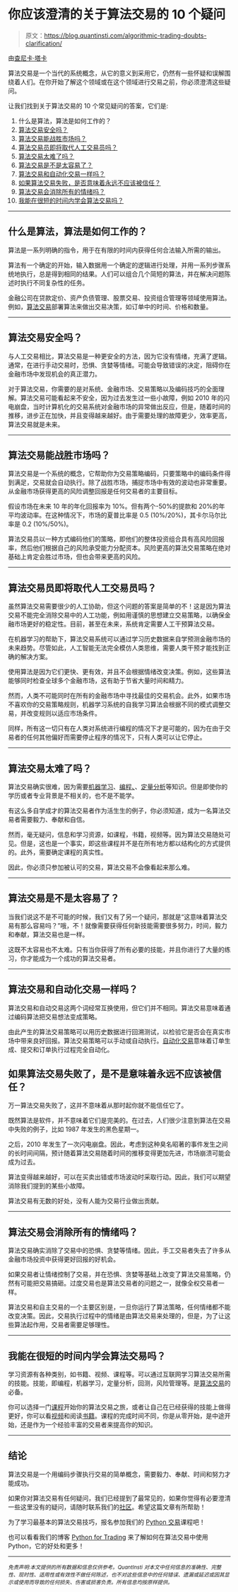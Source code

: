 # 你应该澄清的关于算法交易的 10 个疑问

> 原文：<https://blog.quantinsti.com/algorithmic-trading-doubts-clarification/>

由[查尼卡·塔卡](https://www.linkedin.com/in/chainika-bahl-thakar-b32971155/)

算法交易是一个当代的系统概念，从它的意义到采用它，仍然有一些怀疑和误解围绕着人们。在你开始了解这个领域或在这个领域进行交易之前，你必须澄清这些疑问。

让我们找到关于算法交易的 10 个常见疑问的答案，它们是:

1.  什么是算法，算法是如何工作的？
2.  [算法交易安全吗？](#is-algorithmic-trading-safe)
3.  [算法交易能战胜市场吗？](#can-algorithmic-trading-beat-the-market)
4.  [算法交易员即将取代人工交易员吗？](#are-algorithmic-traders-about-to-replace-manual-traders)
5.  [算法交易太难了吗？](#is-algorithmic-trading-too-tough)
6.  [算法交易是不是太容易了？](#is-algorithmic-trading-too-easy)
7.  [算法交易和自动化交易一样吗？](#is-algorithmic-trading-the-same-as-automated-trading)
8.  [如果算法交易失败，是否意味着永远不应该被信任？](#if-algorithmic-trading-fails-does-it-mean-it-should-never-be-trusted)
9.  [算法交易会消除所有的情绪吗？](#will-algorithmic-trading-eliminate-all-the-emotions)
10.  [我能在很短的时间内学会算法交易吗？](#can-i-learn-algorithmic-trading-in-very-little-time)

* * *

## 什么是算法，算法是如何工作的？

算法是一系列明确的指令，用于在有限的时间内获得任何合法输入所需的输出。

算法有一个确定的开始，输入数据用一个确定的逻辑进行处理，并用一系列步骤系统地执行，总是得到相同的结果。人们可以组合几个简短的算法，并在解决问题陈述时执行不同复杂性的任务。

金融公司在贷款定价、资产负债管理、股票交易、投资组合管理等领域使用算法。例如，[算法交易](https://quantra.quantinsti.com/glossary/Algorithmic-trading)部署算法来做出交易决策，如订单中的时间、价格和数量。

* * *

## 算法交易安全吗？

与人工交易相比，算法交易是一种更安全的方法，因为它没有情绪，充满了逻辑。通常，在进行手动交易时，恐惧、贪婪等情绪。可能会导致错误的决定，阻碍你在金融市场中发现机会的真正潜力。

对于算法交易，你需要的是对系统、金融市场、交易策略以及编码技巧的全面理解。算法交易可能看起来不安全，因为过去发生过一些小故障，例如 2010 年的闪电崩盘，当时计算机化的交易系统对金融市场的异常做出反应，但是，随着时间的推移，进步正在加快，并且变得越来越好。由于需要处理的故障更少，效率更高，算法交易就是未来。

* * *

## 算法交易能战胜市场吗？

算法交易是一个系统的概念，它帮助你为交易策略编码，只要策略中的编码条件得到满足，交易就会自动执行。除了战胜市场，捕捉市场中有效的波动也非常重要。从金融市场获得更高的风险调整回报是任何交易者的主要目标。

假设市场在未来 10 年的年化回报率为 10%。但有两个-50%的提款和 20%的年平均波动率。在这种情况下，市场的夏普比率是 0.5 (10%/20%)，其卡尔马尔比率是 0.2 (10%/50%)。

算法交易员以一种方式编码他们的策略，即他们的整体投资组合具有高风险回报率，然后他们根据自己的风险承受能力分配资本。风险更高的算法交易策略在绝对基础上肯定会胜过市场，但也会带来更高的风险。

* * *

## 算法交易员即将取代人工交易员吗？

虽然算法交易需要很少的人工协助，但这个问题的答案是简单的不！这是因为算法交易不能完全消除交易中的人工功能，例如用谨慎的思想建立交易策略，以确保金融市场更好的稳定性。目前，甚至在未来，系统肯定需要人工干预算法交易。

在机器学习的帮助下，算法交易系统可以通过学习历史数据来自学预测金融市场的未来趋势。尽管如此，人工智能无法完全模仿人类思维，需要人类干预才能找到正确的解决方案。

使用算法是因为它们更快、更有效，并且不会根据情绪改变决策。例如，这些算法能够同时检查全球多个金融市场，这有助于节省大量时间和精力。

然而，人类不可能同时在所有的金融市场中寻找最佳的交易机会。此外，如果市场不喜欢你的交易策略规则，机器学习系统的自我学习算法会根据不同的模式调整交易，并改变规则以适应市场条件。

同样，所有这一切只有在人类对系统进行编程的情况下才是可能的，因为在由于交易者的任何其他偏好而需要停止程序的情况下，只有人类可以让它停止。

* * *

## 算法交易太难了吗？

算法交易确实很难，因为需要[机器学习](/tag/machine-learning/)、[编程、](/tag/python-for-trading/)、[定量分析](/must-have-trading-skills/)等知识。但是即使你的学历或者专业背景是不相关的，也不是不能学。

有这么多自学成才的算法交易者作为活生生的例子，你必须知道，成为一名算法交易者需要毅力、奉献和自信。

然而，毫无疑问，信息和学习资源，如课程，书籍，视频等。因为算法交易随处可见。但是，这也是一个事实，即这些课程并不是在所有地方都以结构化的方式提供的。此外，需要确定课程的真实性。

因此，你必须只参加被认可的交易，算法交易不会像看起来那么难。

* * *

## 算法交易是不是太容易了？

当我们说这不是不可能的时候，我们又有了另一个疑问，那就是“这意味着算法交易有那么容易吗？”哦，不！就像需要获得任何新技能需要很多努力，时间，毅力和奉献，算法交易也是一样。

这既不太容易也不太难。只有当你获得了所有必要的技能，并且你进行了大量的练习，你才能成为一个成功的算法交易者。

* * *

## 算法交易和自动化交易一样吗？

算法交易和自动交易这两个词经常互换使用，但它们并不相同。算法交易意味着通过编码算法把交易想法变成策略。

由此产生的算法交易策略可以用历史数据进行回溯测试，以检验它是否会在真实市场中带来良好回报。算法交易策略可以手动或自动执行。[自动化交易](/automated-trading-system/)意味着订单生成、提交和订单执行过程完全自动化。

## 如果算法交易失败了，是不是意味着永远不应该被信任？

万一算法交易失败了，这并不意味着从那时起你就不能信任它了。

既然算法是软件，并不意味着它们是完美的。在过去，人们很少注意到算法在交易中失败的例子，比如 1987 年发生的黑色星期一。

之后，2010 年发生了一次闪电崩盘。因此，考虑到这种臭名昭著的事件发生之间的长时间间隔，预计随着算法交易随着时间的推移变得更加先进，市场崩溃可能会成为过去。

算法变得越来越好，可以在买卖出错或市场波动时采取行动。因此，我们可以期望消除我们提到的某些小故障。

算法交易有无数的好处，没有人能为交易行业做出贡献。

* * *

## 算法交易会消除所有的情绪吗？

算法交易确实消除了交易中的恐惧、贪婪等情绪。因此，手工交易者失去了许多从金融市场投资中获得更好回报的好机会。

如果交易者让情绪控制了交易，并在恐惧、贪婪等基础上改变了算法交易策略，仍然有可能把交易搞砸。过度交易也是算法交易者的问题之一，就像全权交易者一样。

算法交易和自主交易的一个主要区别是，一旦你运行了算法策略，任何情绪都不能改变决策。因此，交易执行过程中的情绪是由算法交易来处理的，但是，为了让这些算法起作用，交易者需要足够理性。

* * *

## 我能在很短的时间内学会算法交易吗？

学习资源有各种类别，如书籍、视频、课程等。可以通过互联网学习算法交易所需的技能。技能，即编程，机器学习，定量分析，回测，风险管理等。是[算法交易](https://quantra.quantinsti.com/course/getting-started-with-algorithmic-trading)的必备。

你可以选择一门[课程](https://quantra.quantinsti.com/courses)开始你的算法交易之旅，或者让自己在已经获得的技能上做得更好，你可以看[视频](https://www.youtube.com/user/quantinsti)和阅读[书籍](/books-algorithmic-trading/)。课程的完成时间不同，你是从零开始，是中途开始，还是作为一个经验丰富的交易者来提高你的知识。

* * *

## 结论

算法交易是一个用编码步骤执行交易的简单概念，需要毅力、奉献、时间和努力才能成功。

如果你对算法交易有任何疑问，我们已经提到了最常见的，如果你觉得有必要澄清一些这里没有的疑问，请随时联系我们的[社区](https://quantra.quantinsti.com/community)。希望这篇文章有所帮助！

为了学习最基本的算法交易技巧，报名参加我们的 [Python 交易](https://quantra.quantinsti.com/course/python-for-trading)课程吧！

也可以看看我们的博客 [Python for Trading](/python-trading/) 来了解如何在算法交易中使用 Python，它的好处和更多！

* * *

*<small>免责声明:本文提供的所有数据和信息仅供参考。QuantInsti 对本文中任何信息的准确性、完整性、现时性、适用性或有效性不做任何陈述，也不对这些信息中的任何错误、遗漏或延迟或因其显示或使用而导致的任何损失、伤害或损害负责。所有信息均按原样提供。</small>*